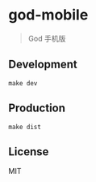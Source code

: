 # god-mobile
> God 手机版

## Development

```shell
make dev
```

## Production
```
make dist
```

## License
MIT
